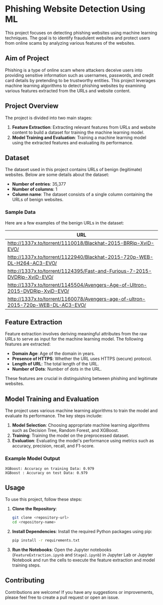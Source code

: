 # Phishing Website Detection Using ML

This project focuses on detecting phishing websites using machine learning techniques. The goal is to identify fraudulent websites and protect users from online scams by analyzing various features of the websites.

## Aim of Project
Phishing is a type of online scam where attackers deceive users into providing sensitive information such as usernames, passwords, and credit card details by pretending to be trustworthy entities. This project leverages machine learning algorithms to detect phishing websites by examining various features extracted from the URLs and website content.

## Project Overview
The project is divided into two main stages:
1. **Feature Extraction**: Extracting relevant features from URLs and website content to build a dataset for training the machine learning model.
2. **Model Training and Evaluation**: Training a machine learning model using the extracted features and evaluating its performance.

## Dataset
The dataset used in this project contains URLs of benign (legitimate) websites. Below are some details about the dataset:

- **Number of entries**: 35,377
- **Number of columns**: 1
- **Column name**: The dataset consists of a single column containing the URLs of benign websites.

### Sample Data
Here are a few examples of the benign URLs in the dataset:

| URL |
| --- |
| http://1337x.to/torrent/1110018/Blackhat-2015-BRRip-XviD-EVO/ |
| http://1337x.to/torrent/1122940/Blackhat-2015-720p-WEB-DL-H264-AC3-EVO/ |
| http://1337x.to/torrent/1124395/Fast-and-Furious-7-2015-DVDRip-XviD-EVO/ |
| http://1337x.to/torrent/1145504/Avengers-Age-of-Ultron-2015-DVDRip-XviD-EVO/ |
| http://1337x.to/torrent/1160078/Avengers-age-of-ultron-2015-720p-WEB-DL-AC3-EVO/ |

## Feature Extraction
Feature extraction involves deriving meaningful attributes from the raw URLs to serve as input for the machine learning model. The following features are extracted:
- **Domain Age**: Age of the domain in years.
- **Presence of HTTPS**: Whether the URL uses HTTPS (secure) protocol.
- **Length of URL**: The total length of the URL.
- **Number of Dots**: Number of dots in the URL.

These features are crucial in distinguishing between phishing and legitimate websites.

## Model Training and Evaluation
The project uses various machine learning algorithms to train the model and evaluate its performance. The key steps include:

1. **Model Selection**: Choosing appropriate machine learning algorithms such as Decision Tree, Random Forest, and XGBoost.
2. **Training**: Training the model on the preprocessed dataset.
3. **Evaluation**: Evaluating the model's performance using metrics such as accuracy, precision, recall, and F1-score.

### Example Model Output
```
XGBoost: Accuracy on training Data: 0.979
XGBoost : Accuracy on test Data: 0.979
```

## Usage
To use this project, follow these steps:
1. **Clone the Repository**:
   ```bash
   git clone <repository-url>
   cd <repository-name>
   ```
2. **Install Dependencies**:
   Install the required Python packages using pip:
   ```bash
   pip install -r requirements.txt
   ```
3. **Run the Notebooks**:
   Open the Jupyter notebooks (`FeatureExtraction.ipynb` and `Stage2.ipynb`) in Jupyter Lab or Jupyter Notebook and run the cells to execute the feature extraction and model training steps.

## Contributing
Contributions are welcome! If you have any suggestions or improvements, please feel free to create a pull request or open an issue.
